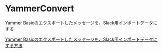 # YammerConvert

Yammer Basicのエクスポートしたメッセージを、Slack用インポートデータにする

[Yammer Basicのエクスポートしたメッセージを、Slack用インポートデータにする方法](https://nstjp.com/web/836.html)

